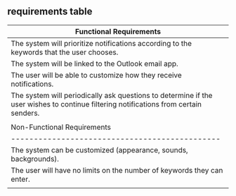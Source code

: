 ## requirements table

| Functional Requirements                     |
|--------------------------------------------|
| The system will prioritize notifications according to the keywords that the user chooses. |
| The system will be linked to the Outlook email app. |
| The user will be able to customize how they receive notifications. |
| The system will periodically ask questions to determine if the user wishes to continue filtering notifications from certain senders. |
|                                            |
| Non-Functional Requirements                 |
|----------------------------------------------|
| The system can be customized (appearance, sounds, backgrounds). |
| The user will have no limits on the number of keywords they can enter. |
|                                            |
